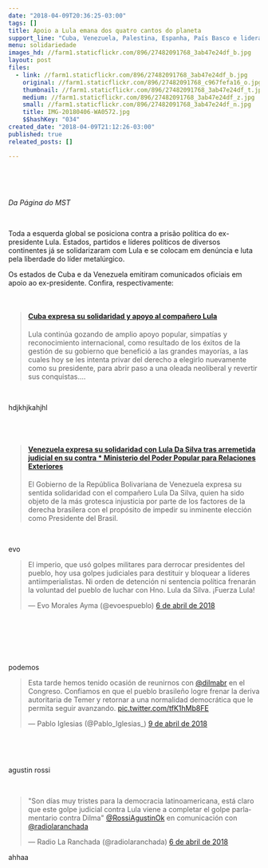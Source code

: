 ```yaml
---
date: "2018-04-09T20:36:25-03:00"
tags: []
title: Apoio a Lula emana dos quatro cantos do planeta
support_line: "Cuba, Venezuela, Palestina, Espanha, País Basco e lideranças políticas ao redor do globo condenam prisão política de Lula."
menu: solidariedade
images_hd: //farm1.staticflickr.com/896/27482091768_3ab47e24df_b.jpg
layout: post
files:
  - link: //farm1.staticflickr.com/896/27482091768_3ab47e24df_b.jpg
    original: //farm1.staticflickr.com/896/27482091768_c967fefa16_o.jpg
    thumbnail: //farm1.staticflickr.com/896/27482091768_3ab47e24df_t.jpg
    medium: //farm1.staticflickr.com/896/27482091768_3ab47e24df_z.jpg
    small: //farm1.staticflickr.com/896/27482091768_3ab47e24df_n.jpg
    title: IMG-20180406-WA0572.jpg
    $$hashKey: "034"
created_date: "2018-04-09T21:12:26-03:00"
published: true
releated_posts: []

---
```

<p>&nbsp;</p>

<p>&nbsp;</p>

<p><em>Da P&aacute;gina do MST</em></p>

<p>&nbsp;</p>

<p>Toda a esquerda global se posiciona contra a pris&atilde;o pol&iacute;tica do ex-presidente Lula. Estados, partidos e l&iacute;deres pol&iacute;ticos de diversos continentes j&aacute; se solidarizaram com Lula e se colocam em den&uacute;ncia e luta pela liberdade do l&iacute;der metal&uacute;rgico.</p>

<p>Os estados de Cuba e da Venezuela emitiram comunicados oficiais em apoio ao ex-presidente. Confira, respectivamente:</p>

<p>&nbsp;</p>

<blockquote class="embedly-card">
<h4><a href="http://www.cubadebate.cu/noticias/2018/04/05/cuba-expresa-su-solidaridad-y-apoyo-al-companero-lula/#.Wsvzvpoh3IV">Cuba expresa su solidaridad y apoyo al compa&ntilde;ero Lula</a></h4>

<p>Lula contin&uacute;a gozando de amplio apoyo popular, simpat&iacute;as y reconocimiento internacional, como resultado de los &eacute;xitos de la gesti&oacute;n de su gobierno que benefici&oacute; a las grandes mayor&iacute;as, a las cuales hoy se les intenta privar del derecho a elegirlo nuevamente como su presidente, para abrir paso a una oleada neoliberal y revertir sus conquistas....</p>
</blockquote>
<script async src="//cdn.embedly.com/widgets/platform.js" charset="UTF-8"></script>

<p>&nbsp;</p>

<p>hdjkhjkahjhl</p>

<p><br />
&nbsp;</p>

<blockquote class="embedly-card">
<h4><a href="http://mppre.gob.ve/2018/04/05/venezuela-expresa-su-solidaridad-con-lula-da-silva-tras-arremetida-judicial-en-su-contra/">Venezuela expresa su solidaridad con Lula Da Silva tras arremetida judicial en su contra * Ministerio del Poder Popular para Relaciones Exteriores</a></h4>

<p>El Gobierno de la Rep&uacute;blica Bolivariana de Venezuela expresa su sentida solidaridad con el compa&ntilde;ero Lula Da Silva, quien ha sido objeto de la m&aacute;s grotesca injusticia por parte de los factores de la derecha brasilera con el prop&oacute;sito de impedir su inminente elecci&oacute;n como Presidente del Brasil.</p>
</blockquote>
<script async src="//cdn.embedly.com/widgets/platform.js" charset="UTF-8"></script>

<p>&nbsp;</p>

<p>evo</p>

<blockquote class="twitter-tweet" data-lang="pt">
<p dir="ltr" lang="es">El imperio, que us&oacute; golpes militares para derrocar presidentes del pueblo, hoy usa golpes judiciales para destituir y bloquear a l&iacute;deres antiimperialistas. Ni orden de detenci&oacute;n ni sentencia pol&iacute;tica frenar&aacute;n la voluntad del pueblo de luchar con Hno. Lula da Silva. &iexcl;Fuerza Lula!</p>
&mdash; Evo Morales Ayma (@evoespueblo) <a href="https://twitter.com/evoespueblo/status/982222038046666754?ref_src=twsrc%5Etfw">6 de abril de 2018</a></blockquote>
<script async src="https://platform.twitter.com/widgets.js" charset="utf-8"></script>

<p>&nbsp;</p>

<p>&nbsp;</p>

<p>&nbsp;</p>

<p>podemos</p>

<blockquote class="twitter-tweet" data-lang="pt">
<p dir="ltr" lang="es">Esta tarde hemos tenido ocasi&oacute;n de reunirnos con <a href="https://twitter.com/dilmabr?ref_src=twsrc%5Etfw">@dilmabr</a> en el Congreso. Confiamos en que el pueblo brasile&ntilde;o logre frenar la deriva autoritaria de Temer y retornar a una normalidad democr&aacute;tica que le permita seguir avanzando. <a href="https://t.co/tfK1hMb8FE">pic.twitter.com/tfK1hMb8FE</a></p>
&mdash; Pablo Iglesias (@Pablo_Iglesias_) <a href="https://twitter.com/Pablo_Iglesias_/status/983431958473605120?ref_src=twsrc%5Etfw">9 de abril de 2018</a></blockquote>
<script async src="https://platform.twitter.com/widgets.js" charset="utf-8"></script>

<p>&nbsp;</p>

<p>&nbsp;</p>

<p>agustin rossi</p>

<p>&nbsp;</p>

<blockquote class="twitter-tweet" data-lang="pt">
<p dir="ltr" lang="es">&quot;Son d&iacute;as muy tristes para la democracia latinoamericana, est&aacute; claro que este golpe judicial contra Lula viene a completar el golpe parlamentario contra Dilma&quot; <a href="https://twitter.com/RossiAgustinOk?ref_src=twsrc%5Etfw">@RossiAgustinOk</a> en comunicaci&oacute;n con <a href="https://twitter.com/radiolaranchada?ref_src=twsrc%5Etfw">@radiolaranchada</a></p>
&mdash; Radio La Ranchada (@radiolaranchada) <a href="https://twitter.com/radiolaranchada/status/982243097823166465?ref_src=twsrc%5Etfw">6 de abril de 2018</a></blockquote>
<script async src="https://platform.twitter.com/widgets.js" charset="utf-8"></script>

<p>ahhaa</p>
